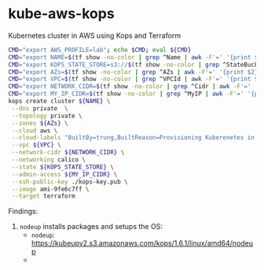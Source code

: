 # kube-aws-kops
Kubernetes cluster in AWS using Kops and Terraform


```bash
CMD="export AWS_PROFILE=lab"; echo $CMD; eval ${CMD}
CMD="export NAME=$(tf show -no-color | grep ^Name | awk -F'=' '{print $2}' | xargs)"; echo "${CMD}"; eval ${CMD}
CMD="export KOPS_STATE_STORE=s3://$(tf show -no-color | grep ^StateBucket | awk -F'=' '{print $2}' | xargs)"; echo "${CMD}"; eval ${CMD}
CMD="export AZs=$(tf show -no-color | grep ^AZs | awk -F'=' '{print $2}' | xargs)"; echo "${CMD}"; eval ${CMD}
CMD="export VPC=$(tf show -no-color | grep ^VPCId | awk -F'=' '{print $2}' | xargs)"; echo "${CMD}"; eval ${CMD}
CMD="export NETWORK_CIDR=$(tf show -no-color | grep ^Cidr | awk -F'=' '{print $2}' | xargs)"; echo "${CMD}"; eval ${CMD}
CMD="export MY_IP_CIDR=$(tf show -no-color | grep ^MyIP | awk -F'=' '{print $2}' | xargs)"; echo "${CMD}"; eval ${CMD}
kops create cluster ${NAME} \
 --dns private  \
 --topology private \
 --zones ${AZs} \
 --cloud aws \
 --cloud-labels "BuiltBy=trung,BuiltReason=Provisioning Kuberenetes in AWS using Kops" \
 --vpc ${VPC} \
 --network-cidr ${NETWORK_CIDR} \
 --networking calico \
 --state ${KOPS_STATE_STORE} \
 --admin-access ${MY_IP_CIDR} \
 --ssh-public-key ./kops-key.pub \
 --image ami-9fe6c7ff \
 --target terraform
```

Findings:
1. `nodeup` installs packages and setups the OS:
   * `nodeup`: https://kubeupv2.s3.amazonaws.com/kops/1.6.1/linux/amd64/nodeup
   *
